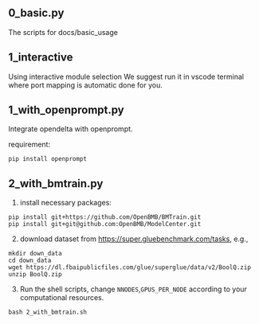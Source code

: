 
## 0_basic.py
The scripts for docs/basic_usage

## 1_interactive
Using interactive module selection
We suggest run it in vscode terminal where port mapping is automatic done for you.

## 1_with_openprompt.py
Integrate opendelta with openprompt.

requirement: 
```
pip install openprompt

```

## 2_with_bmtrain.py
1. install necessary packages:
```
pip install git+https://github.com/OpenBMB/BMTrain.git
pip install git+git@github.com:OpenBMB/ModelCenter.git
```
2. download dataset from https://super.gluebenchmark.com/tasks, e.g., 
```
mkdir down_data
cd down_data
wget https://dl.fbaipublicfiles.com/glue/superglue/data/v2/BoolQ.zip
unzip BoolQ.zip
```
3. Run the shell scripts, change `NNODES`,`GPUS_PER_NODE` according to your computational resources.
```
bash 2_with_bmtrain.sh 
```

